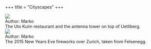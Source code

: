 +++
title = "Cityscapes"
+++
<div class="photogallery">

<div class="photoframe">
  <div class="photo">
    <a href="https://drive.google.com/open?id=0B3e2zRvXHH5FSlZQMzBiOWRNTkk">
      <img src="/img/Uetliberg%20in%20dark%20fog%20thumbnail.jpeg" />
    </a>
  </div>
  <div class="description">
    <div class="author">
      Author: Marko
    </div>
    The Uto Kulm restaurant and the antenna tower on top of Uetliberg.
  </div>
</div>

<div class="photoframe">
  <div class="photo">
    <a href="https://drive.google.com/open?id=0B3e2zRvXHH5FODZ3MFFIVW96c2M">
      <img src="/img/New%20Year%202015%20Fireworks%20Over%20Zurich%20thumbnail.jpeg" />
    </a>
  </div>
  <div class="description">
    <div class="author">
      Author: Marko
    </div>
    The 2015 New Years Eve fireworks over Zurich, taken from Felsenegg.
  </div>
</div>

</div>
